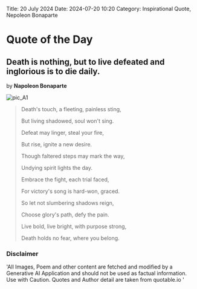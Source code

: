 Title: 20 July 2024
Date: 2024-07-20 10:20
Category: Inspirational Quote, Nepoleon Bonaparte

# Quote of the Day
## Death is nothing, but to live defeated and inglorious is to die daily.
by **Napoleon Bonaparte**

![pic_A1]({attach}static/20-07-2024.jpeg)


> Death's touch, a fleeting, painless sting,
>
> But living shadowed, soul won't sing.
>
> Defeat may linger, steal your fire,
>
> But rise, ignite a new desire.
>
> Though faltered steps may mark the way,
>
> Undying spirit lights the day.
>
> Embrace the fight, each trial faced,
>
> For victory's song is hard-won, graced.
>
> So let not slumbering shadows reign,
>
> Choose glory's path, defy the pain.
>
> Live bold, live bright, with purpose strong,
>
> Death holds no fear, where you belong.


### Disclaimer
'All Images, Poem and other content are fetched and modified by a Generative AI Application and should not be used as factual information. Use with Caution. Quotes and Author detail are taken from quotable.io '